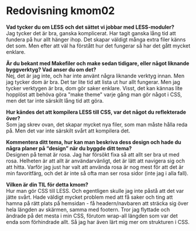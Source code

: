 ---
---
Redovisning kmom02
=========================

<p><b>Vad tycker du om LESS och det sättet vi jobbar med LESS-moduler?</b><br>
Jag tycker det är bra, ganska komplicerat. Har tagit ganska lång tid att fundera på hur allt hänger ihop. Det skapar
väldigt många extra filer känns det som. Men efter att väl ha förstått hur det fungerar så har det gått mycket enklare.</p>
<p><b>Är du bekant med Makefiler och make sedan tidigare, eller något liknande byggverktyg? Vad anser du om det?</b><br>
Nej, det är jag inte, och har inte använt några liknande verktyg innan. Men jag tycker dom är bra. Det tar lite tid att lista
ut hur allt fungerar. Men jag tycker verktygen är bra, dom gör saker enklare. Visst, det kan kännas lite hopplöst att behöva
göra "make theme" varje gång man gör något i CSS, men det tar inte särskilt lång tid att göra.</p>
<p><b>Hur kändes det att kompilera LESS till CSS, var det något du reflekterade över?</b><br>
Som jag skrev ovan, det skapar mycket nya filer, som man måste hålla reda på. Men det var inte särskilt svårt att kompilera det. </p>
<p><b>Kommentera ditt tema, hur kan man beskriva dess design och hade du några planer på “design” när du byggde ditt tema?</b><br>
Designen på temat är rosa. Jag har försökt fixa så att allt ser bra ut med rosa. Helheten är att allt är användarvänligt, det är lätt
att navigera sig och att hitta. Varför jag just har valt att använda rosa är nog mest för att det är min favoritfärg, och det är inte
så ofta man ser rosa sidor (inte jag i alla fall).</p>
<div class="TIL"><p><b>Vilken är din TIL för detta kmom?</b><br>
Hur man gör CSS till LESS. Och egentligen skulle jag inte påstå att det var jätte svårt. Hade väldigt mycket problem med att få saker
och ting att hamna på rätt plats på hemsidan - få headern/navbaren att sträcka sig över hela längden av skärmen, samma med footern.
Tror jag flyttade och ändrade på det mesta i min CSS, förutom wrap-all längden som var det enda som förhindrade allt. Så jag har även
lärt mig mer om strukturen i CSS. </p></div>
